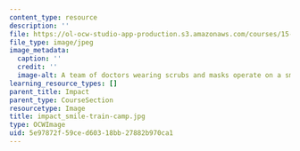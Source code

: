 ```yaml
---
content_type: resource
description: ''
file: https://ol-ocw-studio-app-production.s3.amazonaws.com/courses/15-232-business-model-innovation-global-health-in-frontier-markets-fall-2013/5e97872f59ced60318bb27882b970ca1_impact_smile-train-camp.jpg
file_type: image/jpeg
image_metadata:
  caption: ''
  credit: ''
  image-alt: A team of doctors wearing scrubs and masks operate on a small child.
learning_resource_types: []
parent_title: Impact
parent_type: CourseSection
resourcetype: Image
title: impact_smile-train-camp.jpg
type: OCWImage
uid: 5e97872f-59ce-d603-18bb-27882b970ca1
---
```

